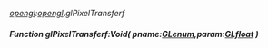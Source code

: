 _[opengl](../../modules/opengl/opengl-module.md):[opengl](../../modules/opengl/opengl-module.md).glPixelTransferf_
##### Function glPixelTransferf:Void( pname:[GLenum](../../modules/opengl/opengl-glenum.md),param:[GLfloat](../../modules/opengl/opengl-glfloat.md) )
